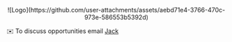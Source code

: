 <p align="center">
![Logo](https://github.com/user-attachments/assets/aebd71e4-3766-470c-973e-586553b5392d)

✉️ To discuss opportunities email [Jack](mailto:jack@dotdown.co.uk)
</p>
